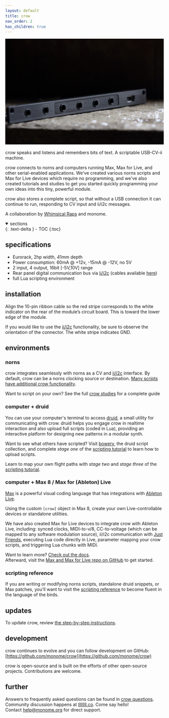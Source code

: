 ```yaml
---
layout: default
title: crow
nav_order: 2
has_children: true
---
```


![](images/crow.jpg)

crow speaks and listens and remembers bits of text. A scriptable USB-CV-ii machine.

crow connects to norns and computers running Max, Max for Live, and other serial-enabled applications. We've created various norns scripts and Max for Live devices which require no programming, and we've also created tutorials and studies to get you started quickly programming your own ideas into this tiny, powerful module.

crow also stores a complete script, so that without a USB connection it can continue to run, responding to CV input and ii/i2c messages.

A collaboration by [Whimsical Raps](https://www.whimsicalraps.com) and monome.

<details open markdown="block">
  <summary>
    sections
  </summary>
  {: .text-delta }
- TOC
{:toc}
</details>

## specifications

- Eurorack, 2hp width, 41mm depth
- Power consumption: 60mA @ +12v, -15mA @ -12V, no 5V
- 2 input, 4 output, 16bit [-5V,10V] range
- Rear panel digital communication bus via [ii/i2c](/docs/ansible/i2c/#what-is-i2c--ii) (cables available [here](https://www.adafruit.com/product/266))
- full Lua scripting environment

## installation

Align the 10-pin ribbon cable so the red stripe corresponds to the white indicator on the rear of the module’s circuit board. This is toward the lower edge of the module.

If you would like to use the [ii/i2c](/docs/modular/ii) functionality, be sure to observe the orientation of the connector. The white stripe indicates GND.

## environments

### norns

crow integrates seamlessly with norns as a CV and [ii/i2c](/docs/modular/ii) interface. By default, crow can be a norns clocking source or destination. [Many scripts have additional crow functionality](https://norns.community/tag/crow).

Want to script on your own? See the full [crow studies](norns) for a complete guide

### computer + druid

You can use your computer's terminal to access [druid](druid), a small utility for communicating with crow. druid helps you engage crow in realtime interaction and also upload full scripts (coded in Lua), providing an interactive platform for designing new patterns in a modular synth.

Want to see what others have scripted? Visit [bowery](https://github.com/monome/bowery), the druid script collection, and complete *stage one* of the [scripting tutorial](scripting) to learn how to upload scripts.

Learn to map your own flight paths with *stage two* and *stage three* of the [scripting tutorial](scripting).

### computer + Max 8 / Max for (Ableton) Live

[Max](https://cycling74.com) is a powerful visual coding language that has integrations with [Ableton Live](https://www.ableton.com/en/live/max-for-live/).

Using the custom `[crow]` object in Max 8, create your own Live-controllable devices or standalone utilities.

We have also created Max for Live devices to integrate crow with Ableton Live, including: synced clocks, MIDI-to-v/8, CC-to-voltage (which can be mapped to any software modulation source), ii/i2c communication with [Just Friends](https://www.whimsicalraps.com/products/just-friends?variant=5586981781533), executing Lua code directly in Live, parameter mapping your crow scripts, and triggering Lua chunks with MIDI.

Want to learn more? [Check out the docs](/docs/crow/max-m4l/).  
Afterward, visit the [Max and Max for Live repo on GitHub](https://github.com/monome/crow-max) to get started.

### scripting reference

If you are writing or modifying norns scripts, standalone druid snippets, or Max patches, you'll want to visit the [scripting reference](reference) to become fluent in the language of the birds.

## updates

To update crow, review [the step-by-step instructions](update).

## development

crow continues to evolve and you can follow development on GitHub: [https://github.com/monome/crow](https://github.com/monome/crow)  

crow is open-source and is built on the efforts of other open-source projects. Contributions are welcome.

## further

Answers to frequently asked questions can be found in [crow questions](faq).  
Community discussion happens at [llllllll.co](https://llllllll.co). Come say hello!  
Contact [help@monome.org](mailto:help@monome.org) for direct support.
